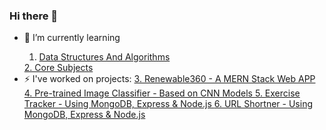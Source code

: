 ### Hi there 👋

<!--
**v-i-v-e-k-01/v-i-v-e-k-01** is a ✨ _special_ ✨ repository because its `README.md` (this file) appears on your GitHub profile.

Here are some ideas to get you started:

- 🔭 I’m currently working on ...
- 🌱 I’m currently learning ...
- 👯 I’m looking to collaborate on ...
- 🤔 I’m looking for help with ...
- 💬 Ask me about ...
- 📫 How to reach me: ...
- 😄 Pronouns: ...
- ⚡ Fun fact: ...
-->
- 🌱 I’m currently learning 
  <a href="https://github.com/v-i-v-e-k-01/DSA">
    1. Data Structures And Algorithms
  </a>
  <a href="https://github.com/v-i-v-e-k-01/Core-Subjects-and-Guide">
    2. Core Subjects
  </a>
- ⚡ I've worked on projects:
  <a href="https://github.com/vinayakGarudi2002/hackathon-renewable360">
    3. Renewable360 - A MERN Stack Web APP
  </a>
    <a href="https://github.com/v-i-v-e-k-01/AWS-AI-ML-Course/tree/main/Project">
    4. Pre-trained Image Classifier - Based on CNN Models
  </a>
    <a href="https://github.com/v-i-v-e-k-01/boilerplate-project-exercisetracker">
    5. Exercise Tracker - Using MongoDB, Express & Node.js
  </a>
    </a>
    <a href="https://github.com/v-i-v-e-k-01/boilerplate-project-urlshortener">
    6. URL Shortner - Using MongoDB, Express & Node.js
  </a>
    
